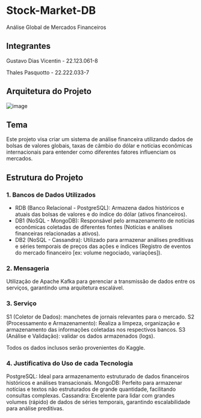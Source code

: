 # Stock-Market-DB
Análise Global de Mercados Financeiros

## Integrantes

Gustavo Dias Vicentin - 22.123.061-8

Thales Pasquotto - 22.222.033-7

## Arquitetura do Projeto

![image](https://github.com/user-attachments/assets/1ea9ff18-e885-4084-a530-bbc6d363aefa)

## Tema

Este projeto visa criar um sistema de análise financeira utilizando dados de bolsas de valores globais, taxas de câmbio do dólar e notícias econômicas internacionais para entender como diferentes fatores influenciam os mercados.

## Estrutura do Projeto

### 1.  Bancos de Dados Utilizados

 - RDB (Banco Relacional - PostgreSQL): Armazena dados históricos e atuais das bolsas de valores e do índice do dólar (ativos financeiros).
 - DB1 (NoSQL - MongoDB): Responsável pelo armazenamento de notícias econômicas coletadas de diferentes fontes (Notícias e análises financeiras relacionadas a ativos).
 - DB2 (NoSQL - Cassandra): Utilizado para armazenar análises preditivas e séries temporais de preços das ações e índices (Registro de eventos do mercado financeiro [ex: volume negociado, variações]).

### 2. Mensageria

Utilização de Apache Kafka para gerenciar a transmissão de dados entre os serviços, garantindo uma arquitetura escalável.

### 3. Serviço

S1 (Coletor de Dados): manchetes de jornais relevantes para o mercado.
S2 (Processamento e Armazenamento): Realiza a limpeza, organização e armazenamento das informações coletadas nos respectivos bancos.
S3 (Análise e Validação): validar os dados armazenados (logs).

Todos os dados inclusos serão provenientes do Kaggle.

### 4. Justificativa do Uso de cada Tecnologia

PostgreSQL: Ideal para armazenamento estruturado de dados financeiros históricos e análises transacionais.
MongoDB: Perfeito para armazenar notícias e textos não estruturados de grande quantidade, facilitando consultas complexas.
Cassandra: Excelente para lidar com grandes volumes (rápido) de dados de séries temporais, garantindo escalabilidade para análise preditivas.

